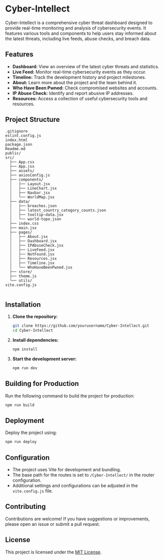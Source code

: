 
# Cyber-Intellect

Cyber-Intellect is a comprehensive cyber threat dashboard designed to provide real-time monitoring and analysis of cybersecurity events. It features various tools and components to help users stay informed about the latest threats, including live feeds, abuse checks, and breach data.

## Features

- **Dashboard:** View an overview of the latest cyber threats and statistics.
- **Live Feed:** Monitor real-time cybersecurity events as they occur.
- **Timeline:** Track the development history and project milestones.
- **About:** Learn more about the project and the team behind it.
- **Who Have Been Pwned:** Check compromised websites and accounts.
- **IP Abuse Check:** Identify and report abusive IP addresses.
- **Resources:** Access a collection of useful cybersecurity tools and resources.

## Project Structure

```
.gitignore
eslint.config.js
index.html
package.json
Readme.md
public/
src/
  ├── App.css
  ├── App.jsx
  ├── assets/
  ├── axiosConfig.js
  ├── components/
  │   ├── Layout.jsx
  │   ├── LineChart.jsx
  │   ├── Navbar.jsx
  │   └── WorldMap.jsx
  ├── data/
  │   ├── breaches.json
  │   ├── latest_country_category_counts.json
  │   ├── tooltip-data.jsx
  │   └── world-topo.json
  ├── index.css
  ├── main.jsx
  ├── pages/
  │   ├── About.jsx
  │   ├── Dashboard.jsx
  │   ├── IPAbuseCheck.jsx
  │   ├── LiveFeed.jsx
  │   ├── NotFound.jsx
  │   ├── Resources.jsx
  │   ├── Timeline.jsx
  │   └── WhoHaveBeenPwned.jsx
  ├── store/
  ├── theme.js
  └── utils/
vite.config.js


```
## Installation

1. **Clone the repository:**
   ```sh
   git clone https://github.com/yourusername/Cyber-Intellect.git
   cd Cyber-Intellect
   ```

2. **Install dependencies:**
   ```sh
   npm install
   ```

3. **Start the development server:**
   ```sh
   npm run dev
   ```

## Building for Production

Run the following command to build the project for production:
```sh
npm run build
```

## Deployment

Deploy the project using:
```sh
npm run deploy
```

## Configuration

- The project uses Vite for development and bundling.
- The base path for the routes is set to `/Cyber-Intellect/` in the router configuration.
- Additional settings and configurations can be adjusted in the `vite.config.js` file.

## Contributing

Contributions are welcome! If you have suggestions or improvements, please open an issue or submit a pull request.

## License

This project is licensed under the [MIT License](LICENSE).
```




